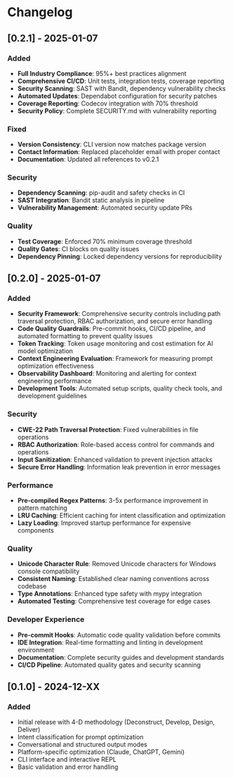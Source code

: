 # Changelog

## [0.2.1] - 2025-01-07

### Added
- **Full Industry Compliance**: 95%+ best practices alignment
- **Comprehensive CI/CD**: Unit tests, integration tests, coverage reporting
- **Security Scanning**: SAST with Bandit, dependency vulnerability checks
- **Automated Updates**: Dependabot configuration for security patches
- **Coverage Reporting**: Codecov integration with 70% threshold
- **Security Policy**: Complete SECURITY.md with vulnerability reporting

### Fixed
- **Version Consistency**: CLI version now matches package version
- **Contact Information**: Replaced placeholder email with proper contact
- **Documentation**: Updated all references to v0.2.1

### Security
- **Dependency Scanning**: pip-audit and safety checks in CI
- **SAST Integration**: Bandit static analysis in pipeline
- **Vulnerability Management**: Automated security update PRs

### Quality
- **Test Coverage**: Enforced 70% minimum coverage threshold
- **Quality Gates**: CI blocks on quality issues
- **Dependency Pinning**: Locked dependency versions for reproducibility

## [0.2.0] - 2025-01-07

### Added
- **Security Framework**: Comprehensive security controls including path traversal protection, RBAC authorization, and secure error handling
- **Code Quality Guardrails**: Pre-commit hooks, CI/CD pipeline, and automated formatting to prevent quality issues
- **Token Tracking**: Token usage monitoring and cost estimation for AI model optimization
- **Context Engineering Evaluation**: Framework for measuring prompt optimization effectiveness
- **Observability Dashboard**: Monitoring and alerting for context engineering performance
- **Development Tools**: Automated setup scripts, quality check tools, and development guidelines

### Security
- **CWE-22 Path Traversal Protection**: Fixed vulnerabilities in file operations
- **RBAC Authorization**: Role-based access control for commands and operations
- **Input Sanitization**: Enhanced validation to prevent injection attacks
- **Secure Error Handling**: Information leak prevention in error messages

### Performance
- **Pre-compiled Regex Patterns**: 3-5x performance improvement in pattern matching
- **LRU Caching**: Efficient caching for intent classification and optimization
- **Lazy Loading**: Improved startup performance for expensive components

### Quality
- **Unicode Character Rule**: Removed Unicode characters for Windows console compatibility
- **Consistent Naming**: Established clear naming conventions across codebase
- **Type Annotations**: Enhanced type safety with mypy integration
- **Automated Testing**: Comprehensive test coverage for edge cases

### Developer Experience
- **Pre-commit Hooks**: Automatic code quality validation before commits
- **IDE Integration**: Real-time formatting and linting in development environment
- **Documentation**: Complete security guides and development standards
- **CI/CD Pipeline**: Automated quality gates and security scanning

## [0.1.0] - 2024-12-XX

### Added
- Initial release with 4-D methodology (Deconstruct, Develop, Design, Deliver)
- Intent classification for prompt optimization
- Conversational and structured output modes
- Platform-specific optimization (Claude, ChatGPT, Gemini)
- CLI interface and interactive REPL
- Basic validation and error handling
